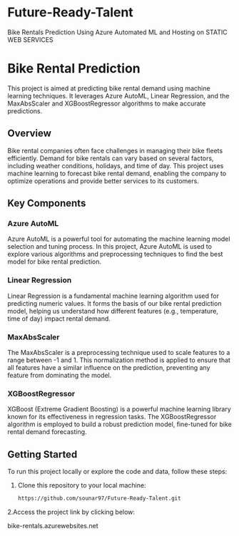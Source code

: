# Future-Ready-Talent
Bike Rentals Prediction Using Azure Automated ML and Hosting on STATIC WEB SERVICES
# Bike Rental Prediction

This project is aimed at predicting bike rental demand using machine learning techniques. It leverages Azure AutoML, Linear Regression, and the MaxAbsScaler and XGBoostRegressor algorithms to make accurate predictions.

## Overview

Bike rental companies often face challenges in managing their bike fleets efficiently. Demand for bike rentals can vary based on several factors, including weather conditions, holidays, and time of day. This project uses machine learning to forecast bike rental demand, enabling the company to optimize operations and provide better services to its customers.

## Key Components

### Azure AutoML

Azure AutoML is a powerful tool for automating the machine learning model selection and tuning process. In this project, Azure AutoML is used to explore various algorithms and preprocessing techniques to find the best model for bike rental prediction.

### Linear Regression

Linear Regression is a fundamental machine learning algorithm used for predicting numeric values. It forms the basis of our bike rental prediction model, helping us understand how different features (e.g., temperature, time of day) impact rental demand.

### MaxAbsScaler

The MaxAbsScaler is a preprocessing technique used to scale features to a range between -1 and 1. This normalization method is applied to ensure that all features have a similar influence on the prediction, preventing any feature from dominating the model.

### XGBoostRegressor

XGBoost (Extreme Gradient Boosting) is a powerful machine learning library known for its effectiveness in regression tasks. The XGBoostRegressor algorithm is employed to build a robust prediction model, fine-tuned for bike rental demand forecasting.

## Getting Started

To run this project locally or explore the code and data, follow these steps:

1. Clone this repository to your local machine:

   ```bash
   https://github.com/sounar97/Future-Ready-Talent.git

2.Access the project link by clicking below:

  bike-rentals.azurewebsites.net
